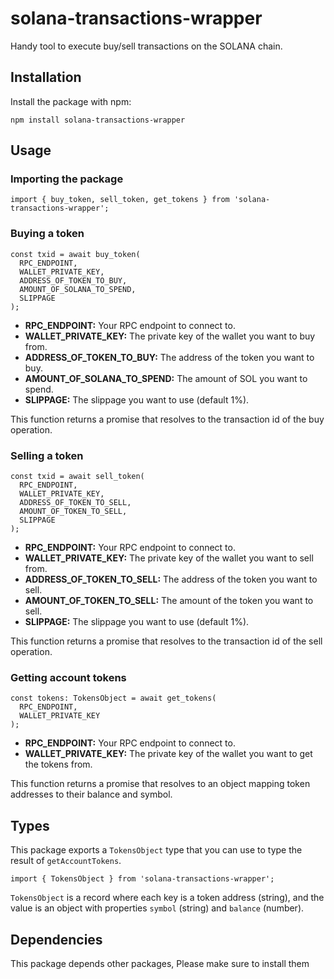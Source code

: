 <h1>solana-transactions-wrapper</h1>

<p>Handy tool to execute buy/sell transactions on the SOLANA chain.</p>

<h2>Installation</h2>

<p>Install the package with npm:</p>

<pre><code>npm install solana-transactions-wrapper</code></pre>

<h2>Usage</h2>

<h3>Importing the package</h3>

<pre><code>import { buy_token, sell_token, get_tokens } from 'solana-transactions-wrapper';</code></pre>

<h3>Buying a token</h3>

<pre><code>const txid = await buy_token(
  RPC_ENDPOINT,
  WALLET_PRIVATE_KEY,
  ADDRESS_OF_TOKEN_TO_BUY,
  AMOUNT_OF_SOLANA_TO_SPEND,
  SLIPPAGE
);</code></pre>

<ul>
  <li><strong>RPC_ENDPOINT:</strong> Your RPC endpoint to connect to.</li>
  <li><strong>WALLET_PRIVATE_KEY:</strong> The private key of the wallet you want to buy from.</li>
  <li><strong>ADDRESS_OF_TOKEN_TO_BUY:</strong> The address of the token you want to buy.</li>
  <li><strong>AMOUNT_OF_SOLANA_TO_SPEND:</strong> The amount of SOL you want to spend.</li>
  <li><strong>SLIPPAGE:</strong> The slippage you want to use (default 1%).</li>
</ul>

<p>This function returns a promise that resolves to the transaction id of the buy operation.</p>

<h3>Selling a token</h3>

<pre><code>const txid = await sell_token(
  RPC_ENDPOINT,
  WALLET_PRIVATE_KEY,
  ADDRESS_OF_TOKEN_TO_SELL,
  AMOUNT_OF_TOKEN_TO_SELL,
  SLIPPAGE
);</code></pre>

<ul>
  <li><strong>RPC_ENDPOINT:</strong> Your RPC endpoint to connect to.</li>
  <li><strong>WALLET_PRIVATE_KEY:</strong> The private key of the wallet you want to sell from.</li>
  <li><strong>ADDRESS_OF_TOKEN_TO_SELL:</strong> The address of the token you want to sell.</li>
  <li><strong>AMOUNT_OF_TOKEN_TO_SELL:</strong> The amount of the token you want to sell.</li>
  <li><strong>SLIPPAGE:</strong> The slippage you want to use (default 1%).</li>
</ul>

<p>This function returns a promise that resolves to the transaction id of the sell operation.</p>

<h3>Getting account tokens</h3>

<pre><code>const tokens: TokensObject = await get_tokens(
  RPC_ENDPOINT,
  WALLET_PRIVATE_KEY
);</code></pre>

<ul>
  <li><strong>RPC_ENDPOINT:</strong> Your RPC endpoint to connect to.</li>
  <li><strong>WALLET_PRIVATE_KEY:</strong> The private key of the wallet you want to get the tokens from.</li>
</ul>

<p>This function returns a promise that resolves to an object mapping token addresses to their balance and symbol.</p>

<h2>Types</h2>

<p>This package exports a <code>TokensObject</code> type that you can use to type the result of <code>getAccountTokens</code>.</p>

<pre><code>import { TokensObject } from 'solana-transactions-wrapper';</code></pre>

<p><code>TokensObject</code> is a record where each key is a token address (string), and the value is an object with properties <code>symbol</code> (string) and <code>balance</code> (number).</p>

<h2>Dependencies</h2>

<p>This package depends other packages, Please make sure to install them</p>
